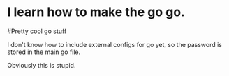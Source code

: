 I learn how to make the go go.
==============================

#Pretty cool go stuff

I don't know how to include external configs for go yet, so the password is stored in the main go file.

Obviously this is stupid.
